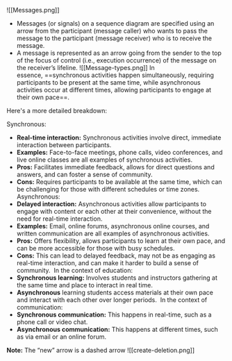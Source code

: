 ![[Messages.png]]

- Messages (or signals) on a sequence diagram are specified using an arrow from the participant (message caller) who wants to pass the message to the participant (message receiver) who is to receive the message.
- A message is represented as an arrow going from the sender to the top of the focus of control (i.e., execution occurrence) of the message on the receiver’s lifeline.
![[Message-types.png]]
In essence, ==synchronous activities happen simultaneously, requiring participants to be present at the same time, while asynchronous activities occur at different times, allowing participants to engage at their own pace==. 

Here's a more detailed breakdown:

Synchronous:
- **Real-time interaction:** Synchronous activities involve direct, immediate interaction between participants.
- **Examples:** Face-to-face meetings, phone calls, video conferences, and live online classes are all examples of synchronous activities. 
- **Pros:** Facilitates immediate feedback, allows for direct questions and answers, and can foster a sense of community. 
- **Cons:** Requires participants to be available at the same time, which can be challenging for those with different schedules or time zones. 
Asynchronous:
- **Delayed interaction:** Asynchronous activities allow participants to engage with content or each other at their convenience, without the need for real-time interaction. 
- **Examples:** Email, online forums, asynchronous online courses, and written communication are all examples of asynchronous activities. 
- **Pros:** Offers flexibility, allows participants to learn at their own pace, and can be more accessible for those with busy schedules. 
- **Cons:** This can lead to delayed feedback, may not be as engaging as real-time interaction, and can make it harder to build a sense of community. 
In the context of education:
- **Synchronous learning:** Involves students and instructors gathering at the same time and place to interact in real time.
- **Asynchronous** learning students access materials at their own pace and interact with each other over longer periods. 
In the context of communication:
- **Synchronous communication:** This happens in real-time, such as a phone call or video chat.
- **Asynchronous communication:** This happens at different times, such as via email or an online forum.

**Note:** The “new” arrow is a dashed arrow
![[create-deletion.png]]